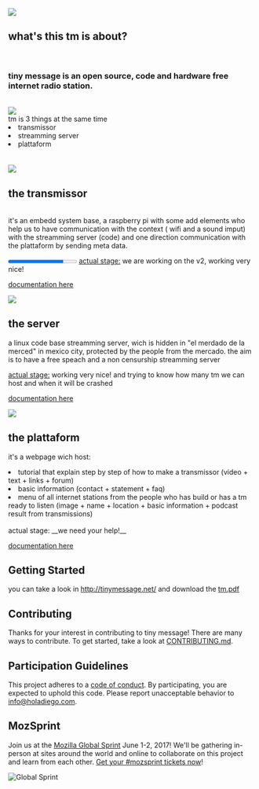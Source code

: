<img src="http://lowlives.net/tinymessage/images/tm2.png">

## what's this tm is about? 
<br>
<h3>tiny message is an open source, code and hardware free internet radio station.</h3>
<br>
<img src="http://lowlives.net/tinymessage/images/tm1.png">
<br> tm is 3 things at the same time
<li>transmissor</li>
<li>streamming server</li>
<li>plattaform</li>
<br>
<br>

<img src="http://lowlives.net/tinymessage/images/tm3.png">

## the transmissor
<br>it's an embedd system base, a raspberry pi with some add elements who help us to have communication with the context ( wifi and a sound imput) with the streamming server (code) and one direction communication with the plattaform by sending meta data. 

<progress value="80" max="100">
</progress>
<u>actual stage:</u> we are working on the v2, working very nice!

[documentation here](transmissor)

<img src="http://lowlives.net/tinymessage/images/server.png">

## the server
a linux code base streamming server, wich is hidden in "el merdado de la merced" in mexico city, protected by the people from the mercado. the aim is to have a free speach and a non censurship streamming server
<br>

<u>actual stage:</u> working very nice! and trying to know how many tm we can host and when it will be crashed

[documentation here](Server)

<img src="http://lowlives.net/tinymessage/images/plattaform.png">

## the plattaform
it's a webpage wich host:
<li>tutorial that explain step by step of how to make a transmissor (video + text + links + forum)</li>
<li>basic information (contact + statement + faq)</li>
<li>menu of all internet stations from the people who has build or has a tm ready to listen (image + name + location + basic information     + podcast result from transmissions)</li>
<br>
actual stage: __we need your help!__

[documentation here](plattaform)
 
## Getting Started
you can take a look in http://tinymessage.net/ and download the [tm.pdf](tm.pdf)

## Contributing

Thanks for your interest in contributing to tiny message! There are many ways to contribute. To get started, take a look at [CONTRIBUTING.md](CONTRIBUTING.md).

## Participation Guidelines


This project adheres to a [code of conduct](CODE_OF_CONDUCT.md). By participating, you are expected to uphold this code. Please report unacceptable behavior to info@holadiego.com.

## MozSprint

Join us at the [Mozilla Global Sprint](http://mozilla.github.io/global-sprint/) June 1-2, 2017! We'll be gathering in-person at sites around the world and online to collaborate on this project and learn from each other. [Get your #mozsprint tickets now](http://mozilla.github.io/global-sprint/)!

![Global Sprint](https://cloud.githubusercontent.com/assets/617994/24632585/b2b07dcc-1892-11e7-91cf-f9e473187cf7.png)
